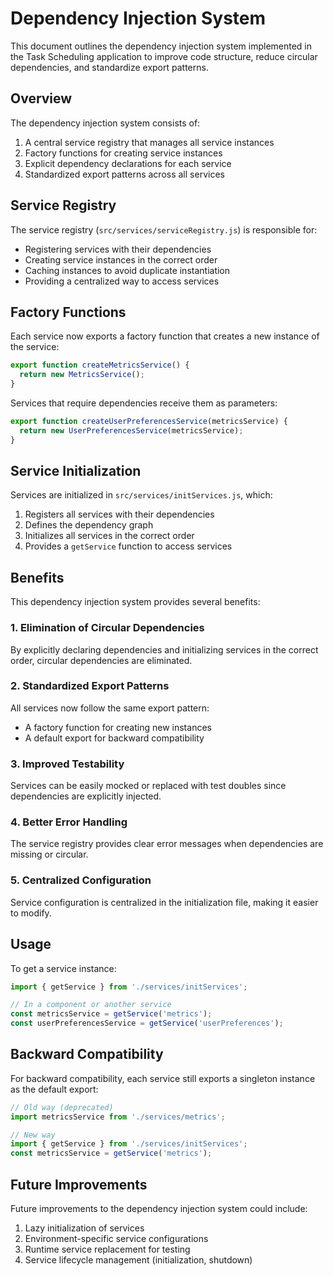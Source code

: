 # Dependency Injection System

This document outlines the dependency injection system implemented in the Task Scheduling application to improve code structure, reduce circular dependencies, and standardize export patterns.

## Overview

The dependency injection system consists of:

1. A central service registry that manages all service instances
2. Factory functions for creating service instances
3. Explicit dependency declarations for each service
4. Standardized export patterns across all services

## Service Registry

The service registry (`src/services/serviceRegistry.js`) is responsible for:

- Registering services with their dependencies
- Creating service instances in the correct order
- Caching instances to avoid duplicate instantiation
- Providing a centralized way to access services

## Factory Functions

Each service now exports a factory function that creates a new instance of the service:

```javascript
export function createMetricsService() {
  return new MetricsService();
}
```

Services that require dependencies receive them as parameters:

```javascript
export function createUserPreferencesService(metricsService) {
  return new UserPreferencesService(metricsService);
}
```

## Service Initialization

Services are initialized in `src/services/initServices.js`, which:

1. Registers all services with their dependencies
2. Defines the dependency graph
3. Initializes all services in the correct order
4. Provides a `getService` function to access services

## Benefits

This dependency injection system provides several benefits:

### 1. Elimination of Circular Dependencies

By explicitly declaring dependencies and initializing services in the correct order, circular dependencies are eliminated.

### 2. Standardized Export Patterns

All services now follow the same export pattern:
- A factory function for creating new instances
- A default export for backward compatibility

### 3. Improved Testability

Services can be easily mocked or replaced with test doubles since dependencies are explicitly injected.

### 4. Better Error Handling

The service registry provides clear error messages when dependencies are missing or circular.

### 5. Centralized Configuration

Service configuration is centralized in the initialization file, making it easier to modify.

## Usage

To get a service instance:

```javascript
import { getService } from './services/initServices';

// In a component or another service
const metricsService = getService('metrics');
const userPreferencesService = getService('userPreferences');
```

## Backward Compatibility

For backward compatibility, each service still exports a singleton instance as the default export:

```javascript
// Old way (deprecated)
import metricsService from './services/metrics';

// New way
import { getService } from './services/initServices';
const metricsService = getService('metrics');
```

## Future Improvements

Future improvements to the dependency injection system could include:

1. Lazy initialization of services
2. Environment-specific service configurations
3. Runtime service replacement for testing
4. Service lifecycle management (initialization, shutdown) 